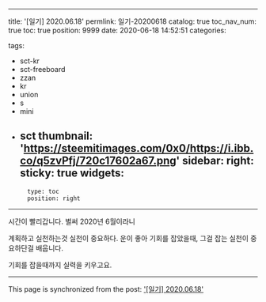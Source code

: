 
---
title: '[일기] 2020.06.18'
permlink: 일기-20200618
catalog: true
toc_nav_num: true
toc: true
position: 9999
date: 2020-06-18 14:52:51
categories:

tags:
- sct-kr
- sct-freeboard
- zzan
- kr
- union
- s
- mini
- sct
thumbnail: 'https://steemitimages.com/0x0/https://i.ibb.co/q5zvPfj/720c17602a67.png'
sidebar:
    right:
        sticky: true
widgets:
    -
        type: toc
        position: right
---


시간이 빨리갑니다.
벌써 2020년 6월이라니

계획하고 실천하는것
실천이 중요하다.
운이 좋아 기회를 잡았을때,
그걸 잡는 실천이 중요하단걸 배웁니다.

기회를 잡을때까지
실력을 키우고요.

- - -

This page is synchronized from the post: ['[일기] 2020.06.18'](https://steempeak.com/@jacobyu/2020-06-18)
